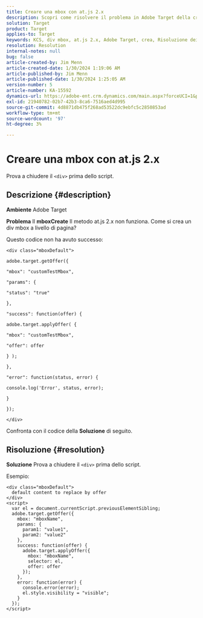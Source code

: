 ```yaml
---
title: Creare una mbox con at.js 2.x
description: Scopri come risolvere il problema in Adobe Target della creazione di un div mbox a livello di pagina.
solution: Target
product: Target
applies-to: Target
keywords: KCS, div mbox, at.js 2.x, Adobe Target, crea, Risoluzione dei problemi
resolution: Resolution
internal-notes: null
bug: false
article-created-by: Jim Menn
article-created-date: 1/30/2024 1:19:06 AM
article-published-by: Jim Menn
article-published-date: 1/30/2024 1:25:05 AM
version-number: 5
article-number: KA-15592
dynamics-url: https://adobe-ent.crm.dynamics.com/main.aspx?forceUCI=1&pagetype=entityrecord&etn=knowledgearticle&id=28eab48a-0dbf-ee11-9079-6045bd006268
exl-id: 21940782-02b7-42b3-8ca6-7516aed4d995
source-git-commit: 4d8871db475f268ad53522dc9ebfc5c2850853ad
workflow-type: tm+mt
source-wordcount: '97'
ht-degree: 3%

---
```


# Creare una mbox con at.js 2.x


Prova a chiudere il `<div>` prima dello script.

## Descrizione {#description}


<b>Ambiente</b>
Adobe Target

<b>Problema</b>
Il <b>mboxCreate</b> Il metodo at.js 2.x non funziona. Come si crea un div mbox a livello di pagina?

Questo codice non ha avuto successo:


```
<div class="mboxDefault">

adobe.target.getOffer({

"mbox": "customTestMbox",

"params": {

"status": "true"

},

"success": function(offer) {

adobe.target.applyOffer( {

"mbox": "customTestMbox",

"offer": offer

} );

},

"error": function(status, error) {

console.log('Error', status, error);

}

});

</div>
```




Confronta con il codice della <b>Soluzione</b> di seguito.


## Risoluzione {#resolution}


<b>Soluzione</b>
Prova a chiudere il `<div>` prima dello script.

Esempio:


```
<div class="mboxDefault"> 
  default content to replace by offer 
</div> 
<script> 
  var el = document.currentScript.previousElementSibling;
  adobe.target.getOffer({
    mbox: "mboxName",
    params: {
      param1: "value1",
      param2: "value2"
    },
    success: function(offer) {
      adobe.target.applyOffer({
        mbox: "mboxName",
        selector: el,
        offer: offer
      });
    },
    error: function(error) {
      console.error(error);
      el.style.visibility = "visible";
    }
  });
</script>
```
